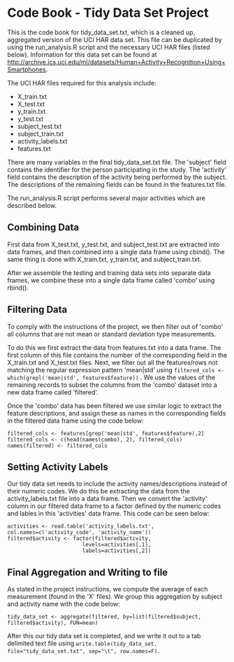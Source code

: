 Code Book - Tidy Data Set Project
===================================

This is the code book for tidy_data_set.txt, which is a cleaned up, aggregated version of the UCI HAR data set.  This file can be duplicated by using the run_analysis.R script and the necessary UCI HAR files (listed below).  Information for this data set can be found at http://archive.ics.uci.edu/ml/datasets/Human+Activity+Recognition+Using+Smartphones.

The UCI HAR files required for this analysis include:
* X_train.txt
* X_test.txt
* y_train.txt
* y_test.txt
* subject_test.txt
* subject_train.txt
* activity_labels.txt
* features.txt

There are many variables in the final tidy_data_set.txt file.  The 'subject' field contains the identifier for the person participating in the study.  The 'activity' field contains the description of the activity being performed by the subject.  The descriptions of the remaining fields can be found in the features.txt file.  

The run_analysis.R script performs several major activities which are described below.

Combining Data
---------------------------

First data from X_test.txt, y_test.txt, and subject_test.txt are extracted into data frames, and then combined into a single data frame using cbind().  The same thing is done with X_train.txt, y_train.txt, and subject_train.txt.  

After we assemble the testing and training data sets into separate data frames, we combine these into a single data frame called 'combo' using rbind().

Filtering Data
---------------------------
To comply with the instructions of the project, we then filter out of 'combo' all columns that are not mean or standard deviation type measurements.  

To do this we first extract the data from features.txt into a data frame.  The first column of this file contains the number of the corresponding field in the X_train.txt and X_test.txt files.  Next, we filter out all the features/rows not matching the regular expression pattern 'mean|std' using `filtered_cols <- which(grepl('mean|std', features$feature))` .  We use the values of the remaining records to subset the columns from the 'combo' dataset into a new data frame called 'filtered'.  

Once the 'combo' data has been filtered we use similar logic to extract the feature descriptions, and assign these as names in the corresponding fields in the filtered data frame using the code below:

    filtered_cols <- features[grep('mean|std', features$feature),2]
    filtered_cols <- c(head(names(combo), 2), filtered_cols)
    names(filtered) <- filtered_cols

Setting Activity Labels
---------------------------------
Our tidy data set needs to include the activity names/descriptions instead of their numeric codes.  We do this be extracting the data from the activity_labels.txt file into a data frame.  Then we convert the 'activity' column in our filtered data frame to a factor defined by the numeric codes and lables in this 'activities' data frame.  This code can be seen below:

    activities <- read.table('activity_labels.txt', col.names=c('activity_code', 'activity_name'))
    filtered$activity <- factor(filtered$activity, 
                            levels=activities[,1],
                            labels=activities[,2])

Final Aggregation and Writing to file
-----------------------------------------------
As stated in the project instructions, we compute the average of each measurement (found in the 'X' files).  We group this aggregation by subject and activity name with the code below:

    tidy_data_set <- aggregate(filtered, by=list(filtered$subject, filtered$activity), FUN=mean) 

After this our tidy data set is completed, and we write it out to a tab delimited text file using `write.table(tidy_data_set, file="tidy_data_set.txt", sep="\t", row.names=F)`.
